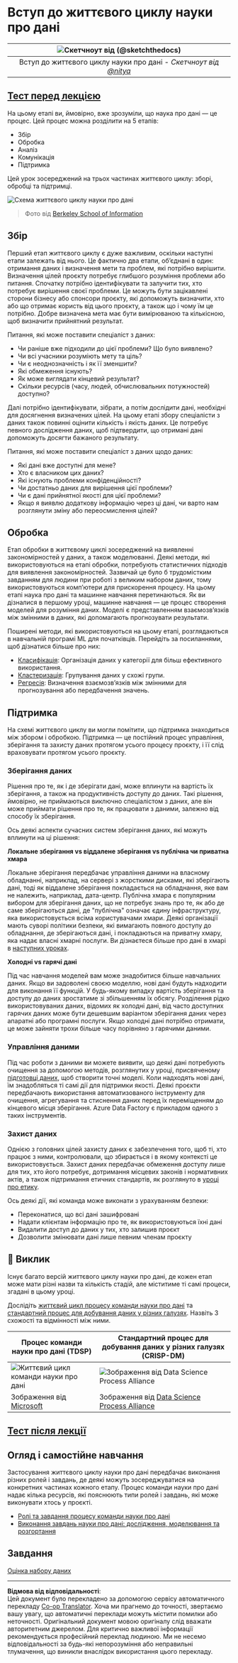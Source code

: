 <!--
CO_OP_TRANSLATOR_METADATA:
{
  "original_hash": "c368f8f2506fe56bca0f7be05c4eb71d",
  "translation_date": "2025-08-30T18:29:38+00:00",
  "source_file": "4-Data-Science-Lifecycle/14-Introduction/README.md",
  "language_code": "uk"
}
-->
# Вступ до життєвого циклу науки про дані

|![Скетчноут від [(@sketchthedocs)](https://sketchthedocs.dev)](../../sketchnotes/14-DataScience-Lifecycle.png)|
|:---:|
| Вступ до життєвого циклу науки про дані - _Скетчноут від [@nitya](https://twitter.com/nitya)_ |

## [Тест перед лекцією](https://red-water-0103e7a0f.azurestaticapps.net/quiz/26)

На цьому етапі ви, ймовірно, вже зрозуміли, що наука про дані — це процес. Цей процес можна розділити на 5 етапів:

- Збір
- Обробка
- Аналіз
- Комунікація
- Підтримка

Цей урок зосереджений на трьох частинах життєвого циклу: зборі, обробці та підтримці.

![Схема життєвого циклу науки про дані](../../../../translated_images/data-science-lifecycle.a1e362637503c4fb0cd5e859d7552edcdb4aa629a279727008baa121f2d33f32.uk.jpg)  
> Фото від [Berkeley School of Information](https://ischoolonline.berkeley.edu/data-science/what-is-data-science/)

## Збір

Перший етап життєвого циклу є дуже важливим, оскільки наступні етапи залежать від нього. Це фактично два етапи, об’єднані в один: отримання даних і визначення мети та проблем, які потрібно вирішити.  
Визначення цілей проєкту потребує глибшого розуміння проблеми або питання. Спочатку потрібно ідентифікувати та залучити тих, хто потребує вирішення своєї проблеми. Це можуть бути зацікавлені сторони бізнесу або спонсори проєкту, які допоможуть визначити, хто або що отримає користь від цього проєкту, а також що і чому їм це потрібно. Добре визначена мета має бути вимірюваною та кількісною, щоб визначити прийнятний результат.

Питання, які може поставити спеціаліст з даних:
- Чи раніше вже підходили до цієї проблеми? Що було виявлено?
- Чи всі учасники розуміють мету та ціль?
- Чи є неоднозначність і як її зменшити?
- Які обмеження існують?
- Як може виглядати кінцевий результат?
- Скільки ресурсів (часу, людей, обчислювальних потужностей) доступно?

Далі потрібно ідентифікувати, зібрати, а потім дослідити дані, необхідні для досягнення визначених цілей. На цьому етапі збору спеціалісти з даних також повинні оцінити кількість і якість даних. Це потребує певного дослідження даних, щоб підтвердити, що отримані дані допоможуть досягти бажаного результату.

Питання, які може поставити спеціаліст з даних щодо даних:
- Які дані вже доступні для мене?
- Хто є власником цих даних?
- Які існують проблеми конфіденційності?
- Чи достатньо даних для вирішення цієї проблеми?
- Чи є дані прийнятної якості для цієї проблеми?
- Якщо я виявлю додаткову інформацію через ці дані, чи варто нам розглянути зміну або переосмислення цілей?

## Обробка

Етап обробки в життєвому циклі зосереджений на виявленні закономірностей у даних, а також моделюванні. Деякі методи, які використовуються на етапі обробки, потребують статистичних підходів для виявлення закономірностей. Зазвичай це було б трудомістким завданням для людини при роботі з великим набором даних, тому використовуються комп’ютери для прискорення процесу. На цьому етапі наука про дані та машинне навчання перетинаються. Як ви дізналися в першому уроці, машинне навчання — це процес створення моделей для розуміння даних. Моделі є представленням взаємозв’язків між змінними в даних, які допомагають прогнозувати результати.

Поширені методи, які використовуються на цьому етапі, розглядаються в навчальній програмі ML для початківців. Перейдіть за посиланнями, щоб дізнатися більше про них:

- [Класифікація](https://github.com/microsoft/ML-For-Beginners/tree/main/4-Classification): Організація даних у категорії для більш ефективного використання.
- [Кластеризація](https://github.com/microsoft/ML-For-Beginners/tree/main/5-Clustering): Групування даних у схожі групи.
- [Регресія](https://github.com/microsoft/ML-For-Beginners/tree/main/2-Regression): Визначення взаємозв’язків між змінними для прогнозування або передбачення значень.

## Підтримка

На схемі життєвого циклу ви могли помітити, що підтримка знаходиться між збором і обробкою. Підтримка — це постійний процес управління, зберігання та захисту даних протягом усього процесу проєкту, і її слід враховувати протягом усього проєкту.

### Зберігання даних

Рішення про те, як і де зберігати дані, може вплинути на вартість їх зберігання, а також на продуктивність доступу до даних. Такі рішення, ймовірно, не приймаються виключно спеціалістом з даних, але він може приймати рішення про те, як працювати з даними, залежно від способу їх зберігання.

Ось деякі аспекти сучасних систем зберігання даних, які можуть вплинути на ці рішення:

**Локальне зберігання vs віддалене зберігання vs публічна чи приватна хмара**

Локальне зберігання передбачає управління даними на власному обладнанні, наприклад, на сервері з жорсткими дисками, які зберігають дані, тоді як віддалене зберігання покладається на обладнання, яке вам не належить, наприклад, дата-центр. Публічна хмара є популярним вибором для зберігання даних, що не потребує знань про те, як або де саме зберігаються дані, де "публічна" означає єдину інфраструктуру, яка використовується всіма користувачами хмари. Деякі організації мають суворі політики безпеки, які вимагають повного доступу до обладнання, де зберігаються дані, і покладаються на приватну хмару, яка надає власні хмарні послуги. Ви дізнаєтеся більше про дані в хмарі в [наступних уроках](https://github.com/microsoft/Data-Science-For-Beginners/tree/main/5-Data-Science-In-Cloud).

**Холодні vs гарячі дані**

Під час навчання моделей вам може знадобитися більше навчальних даних. Якщо ви задоволені своєю моделлю, нові дані будуть надходити для виконання її функцій. У будь-якому випадку вартість зберігання та доступу до даних зростатиме зі збільшенням їх обсягу. Розділення рідко використовуваних даних, відомих як холодні дані, від часто доступних гарячих даних може бути дешевшим варіантом зберігання даних через апаратні або програмні послуги. Якщо холодні дані потрібно отримати, це може зайняти трохи більше часу порівняно з гарячими даними.

### Управління даними

Під час роботи з даними ви можете виявити, що деякі дані потребують очищення за допомогою методів, розглянутих у уроці, присвяченому [підготовці даних](https://github.com/microsoft/Data-Science-For-Beginners/tree/main/2-Working-With-Data/08-data-preparation), щоб створити точні моделі. Коли надходять нові дані, їм знадобляться ті самі дії для підтримки якості. Деякі проєкти передбачають використання автоматизованого інструменту для очищення, агрегування та стиснення даних перед їх переміщенням до кінцевого місця зберігання. Azure Data Factory є прикладом одного з таких інструментів.

### Захист даних

Однією з головних цілей захисту даних є забезпечення того, щоб ті, хто працює з ними, контролювали, що збирається і в якому контексті це використовується. Захист даних передбачає обмеження доступу лише для тих, хто його потребує, дотримання місцевих законів і нормативних актів, а також підтримання етичних стандартів, як розглянуто в [уроці про етику](https://github.com/microsoft/Data-Science-For-Beginners/tree/main/1-Introduction/02-ethics).

Ось деякі дії, які команда може виконати з урахуванням безпеки:
- Переконатися, що всі дані зашифровані
- Надати клієнтам інформацію про те, як використовуються їхні дані
- Видалити доступ до даних у тих, хто залишив проєкт
- Дозволити змінювати дані лише певним членам проєкту

## 🚀 Виклик

Існує багато версій життєвого циклу науки про дані, де кожен етап може мати різні назви та кількість стадій, але міститиме ті самі процеси, згадані в цьому уроці.

Дослідіть [життєвий цикл процесу команди науки про дані](https://docs.microsoft.com/en-us/azure/architecture/data-science-process/lifecycle) та [стандартний процес для добування даних у різних галузях](https://www.datascience-pm.com/crisp-dm-2/). Назвіть 3 схожості та відмінності між ними.

|Процес команди науки про дані (TDSP)|Стандартний процес для добування даних у різних галузях (CRISP-DM)|
|--|--|
|![Життєвий цикл команди науки про дані](../../../../translated_images/tdsp-lifecycle2.e19029d598e2e73d5ef8a4b98837d688ec6044fe332c905d4dbb69eb6d5c1d96.uk.png) | ![Зображення від Data Science Process Alliance](../../../../translated_images/CRISP-DM.8bad2b4c66e62aa75278009e38e3e99902c73b0a6f63fd605a67c687a536698c.uk.png) |
| Зображення від [Microsoft](https://docs.microsoft.comazure/architecture/data-science-process/lifecycle) | Зображення від [Data Science Process Alliance](https://www.datascience-pm.com/crisp-dm-2/) |

## [Тест після лекції](https://red-water-0103e7a0f.azurestaticapps.net/quiz/27)

## Огляд і самостійне навчання

Застосування життєвого циклу науки про дані передбачає виконання різних ролей і завдань, де деякі можуть зосереджуватися на конкретних частинах кожного етапу. Процес команди науки про дані надає кілька ресурсів, які пояснюють типи ролей і завдань, які може виконувати хтось у проєкті.

* [Ролі та завдання процесу команди науки про дані](https://docs.microsoft.com/en-us/azure/architecture/data-science-process/roles-tasks)
* [Виконання завдань науки про дані: дослідження, моделювання та розгортання](https://docs.microsoft.com/en-us/azure/architecture/data-science-process/execute-data-science-tasks)

## Завдання

[Оцінка набору даних](assignment.md)

---

**Відмова від відповідальності**:  
Цей документ було перекладено за допомогою сервісу автоматичного перекладу [Co-op Translator](https://github.com/Azure/co-op-translator). Хоча ми прагнемо до точності, звертаємо вашу увагу, що автоматичні переклади можуть містити помилки або неточності. Оригінальний документ мовою оригіналу слід вважати авторитетним джерелом. Для критично важливої інформації рекомендується професійний переклад людиною. Ми не несемо відповідальності за будь-які непорозуміння або неправильні тлумачення, що виникли внаслідок використання цього перекладу.